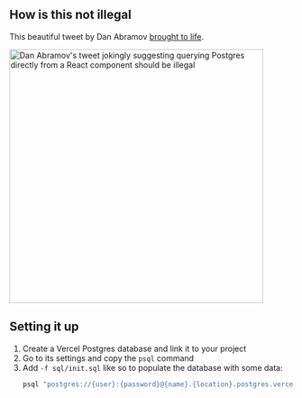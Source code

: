 ## How is this not illegal

This beautiful tweet by Dan Abramov [brought to life](https://github.com/rauchg/how-is-this-not-illegal/blob/main/app/page.js#L5).

<a href="https://twitter.com/dan_abramov/status/1341217154566402050" target="_blank"><img width="450" alt="Dan Abramov's tweet jokingly suggesting querying Postgres directly from a React component should be illegal" src="https://user-images.githubusercontent.com/13041/235498259-55fc5ce9-ddc4-4c20-a3bf-22b9978cdfd5.png" /></a>

## Setting it up

1. Create a Vercel Postgres database and link it to your project
2. Go to its settings and copy the `psql` command
3. Add `-f sql/init.sql` like so to populate the database with some data:
   ```sh
   psql "postgres://{user}:{password}@{name}.{location}.postgres.vercel-storage.com:5432/verceldb" -f init.sql
   ```
